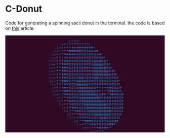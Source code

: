 # C-Donut
Code for generating a spinning ascii donut in the terminal. the code is based
on [this](https://www.a1k0n.net/2011/07/20/donut-math.html) article.

![Alt text](./donut.png)